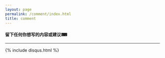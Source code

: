 ```yaml
---
layout: page
permalink: /comment/index.html
title: comment
---
```


#### 留下任何你想写的内容或建议⌨

------

{% include disqus.html %} 